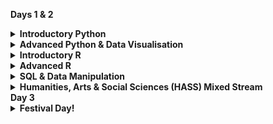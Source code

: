 <b>Days 1 & 2</b></br>
<details>
  <summary><b>Introductory Python</b></summary>
  <br/>This beginners' workshop will introduce programming and data analysis with Python. We will cover basic concepts and tools, including program design, version control, data management, and task automation. You will learn to use JupyterLab, Git and Bash Shell. No previous knowledge required.<br/><br/>
</details>
<details>
  <summary><b>Advanced Python & Data Visualisation</b></summary>
  <br/>This advanced workshop has two parts. Part one covers testing and continuous integration with Python. You will learn how to prevent, diagnose, and fix bugs in Python. We will cover simulations, test suites, and resources available for defensive programming. Part two covers data visualisation on the web using D3. You will learn to present your data in an engaging and accessible way. Prerequisites: prior experience with Python, a GitHub account and GitHub desktop client.<br/><br/>
</details>
<details>
  <summary><b>Introductory R</b></summary>
  <br/>This beginners' workshop teaches data cleaning, management, analysis and visualisation using spreadsheets, OpenRefine and R programming language.  Authentic datasets will be used to demonstrate data management and analysis workflow. No previous knowledge required.<br/><br/>
</details>
<details>
  <summary><b>Advanced R</b></summary>
  <br/>This advanced workshop teaches useful programming concepts that will make writing R code more efficient, modular, and reusable, as well as packages for efficient data analysis. You will also learn how to use R to analyse geospatial data, and how to develop Shiny applications that allow users to run their own analyses on your data. Prerequisites: prior experience with R, a GitHub account and GitHub desktop client.<br/><br/>
</details>
<details>
  <summary><b>SQL & Data Manipulation</b></summary>
  <br/>This intermediate workshop teaches data manipulation using SQL and Python. Day one covers SQL and good database design. Day two teaches webscraping and transitioning from spreadsheets to databases. Prerequisite: prior experience with the bash shell and Python, a GitHub account and GitHub desktop client.<br/><br/>
</details>
<details>
  <summary><b>Humanities, Arts & Social Sciences (HASS) Mixed Stream</b></summary>
  <br/>This beginners' workshop introcuces Alveo, the virtual lab for human communications sciences; Research Data Management; AURIN, the Australian Urban Research Infrastructure Network; the Australian Data Archive; and Trove, a platform for cultural research in Australia. No previous knowledge required.<br/><br/>
</details>
<b>Day 3</b></br>
<details>
  <summary><b>Festival Day!</b></summary>
  <br/>A festival of lightning talks, hands-on activities around particular themes, and for HASS participants, a THATCamp (The Humanities and Technology Camp) Unconference.<br/><br/>
</details>
